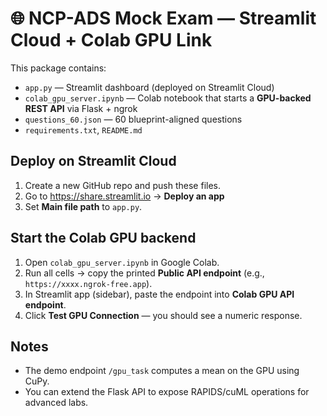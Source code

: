 
# 🌐 NCP-ADS Mock Exam — Streamlit Cloud + Colab GPU Link

This package contains:
- `app.py` — Streamlit dashboard (deployed on Streamlit Cloud)
- `colab_gpu_server.ipynb` — Colab notebook that starts a **GPU-backed REST API** via Flask + ngrok
- `questions_60.json` — 60 blueprint-aligned questions
- `requirements.txt`, `README.md`

## Deploy on Streamlit Cloud
1. Create a new GitHub repo and push these files.
2. Go to https://share.streamlit.io → **Deploy an app**
3. Set **Main file path** to `app.py`.

## Start the Colab GPU backend
1. Open `colab_gpu_server.ipynb` in Google Colab.
2. Run all cells → copy the printed **Public API endpoint** (e.g., `https://xxxx.ngrok-free.app`).
3. In Streamlit app (sidebar), paste the endpoint into **Colab GPU API endpoint**.
4. Click **Test GPU Connection** — you should see a numeric response.

## Notes
- The demo endpoint `/gpu_task` computes a mean on the GPU using CuPy.
- You can extend the Flask API to expose RAPIDS/cuML operations for advanced labs.
